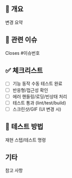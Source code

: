 ## 📌 개요
변경 요약

## 🔗 관련 이슈
Closes #이슈번호

## ✅ 체크리스트
- [ ] 기능 동작 수동 테스트 완료
- [ ] 반응형/접근성 확인
- [ ] 에러 핸들링/로딩/빈상태 처리
- [ ] 테스트 통과 (lint/test/build)
- [ ] 스크린샷/GIF (UI 변경 시)

## 🧪 테스트 방법
재현 스텝/테스트 명령

## 기타
참고 사항
